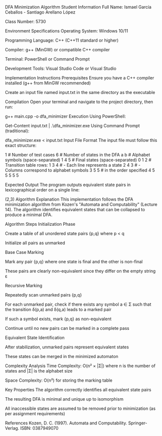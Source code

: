 DFA Minimization Algorithm
Student Information
Full Name: Ismael García Ceballos - Santiago Arellano López

Class Number: 5730

Environment Specifications
Operating System: Windows 10/11

Programming Language: C++ (C++11 standard or higher)

Compiler: g++ (MinGW) or compatible C++ compiler

Terminal: PowerShell or Command Prompt

Development Tools: Visual Studio Code or Visual Studio

Implementation Instructions
Prerequisites
Ensure you have a C++ compiler installed (g++ from MinGW recommended)

Create an input file named input.txt in the same directory as the executable

Compilation
Open your terminal and navigate to the project directory, then run:

g++ main.cpp -o dfa_minimizer
Execution
Using PowerShell:

Get-Content input.txt | .\dfa_minimizer.exe
Using Command Prompt (traditional):

dfa_minimizer.exe < input.txt
Input File Format
The input file must follow this exact structure:

1               # Number of test cases
6               # Number of states in the DFA
a b             # Alphabet symbols (space-separated)
1 4 5           # Final states (space-separated)
0 1 2           # Transition table rows:
1 3 4           # - Each line represents a state
2 4 3           # - Columns correspond to alphabet symbols
3 5 5           #   in the order specified
4 5 5
5 5 5

Expected Output
The program outputs equivalent state pairs in lexicographical order on a single line:

(2,3)
Algorithm Explanation
This implementation follows the DFA minimization algorithm from Kozen's "Automata and Computability" (Lecture 14). The algorithm identifies equivalent states that can be collapsed to produce a minimal DFA.

Algorithm Steps
Initialization Phase

Create a table of all unordered state pairs {p,q} where p < q

Initialize all pairs as unmarked

Base Case Marking

Mark any pair {p,q} where one state is final and the other is non-final

These pairs are clearly non-equivalent since they differ on the empty string ε

Recursive Marking

Repeatedly scan unmarked pairs {p,q}

For each unmarked pair, check if there exists any symbol a ∈ Σ such that the transition δ(p,a) and δ(q,a) leads to a marked pair

If such a symbol exists, mark {p,q} as non-equivalent

Continue until no new pairs can be marked in a complete pass

Equivalent State Identification

After stabilization, unmarked pairs represent equivalent states

These states can be merged in the minimized automaton

Complexity Analysis
Time Complexity: O(n² × |Σ|) where n is the number of states and |Σ| is the alphabet size

Space Complexity: O(n²) for storing the marking table

Key Properties
The algorithm correctly identifies all equivalent state pairs

The resulting DFA is minimal and unique up to isomorphism

All inaccessible states are assumed to be removed prior to minimization (as per assignment requirements)

References
Kozen, D. C. (1997). Automata and Computability. Springer-Verlag. ISBN: 0387949070
